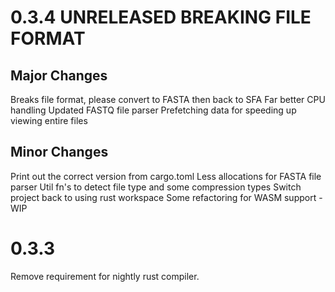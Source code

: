 # 0.3.4 UNRELEASED BREAKING FILE FORMAT
## Major Changes
Breaks file format, please convert to FASTA then back to SFA
Far better CPU handling
Updated FASTQ file parser
Prefetching data for speeding up viewing entire files

## Minor Changes
Print out the correct version from cargo.toml
Less allocations for FASTA file parser
Util fn's to detect file type and some compression types
Switch project back to using rust workspace
Some refactoring for WASM support - WIP

# 0.3.3
Remove requirement for nightly rust compiler.